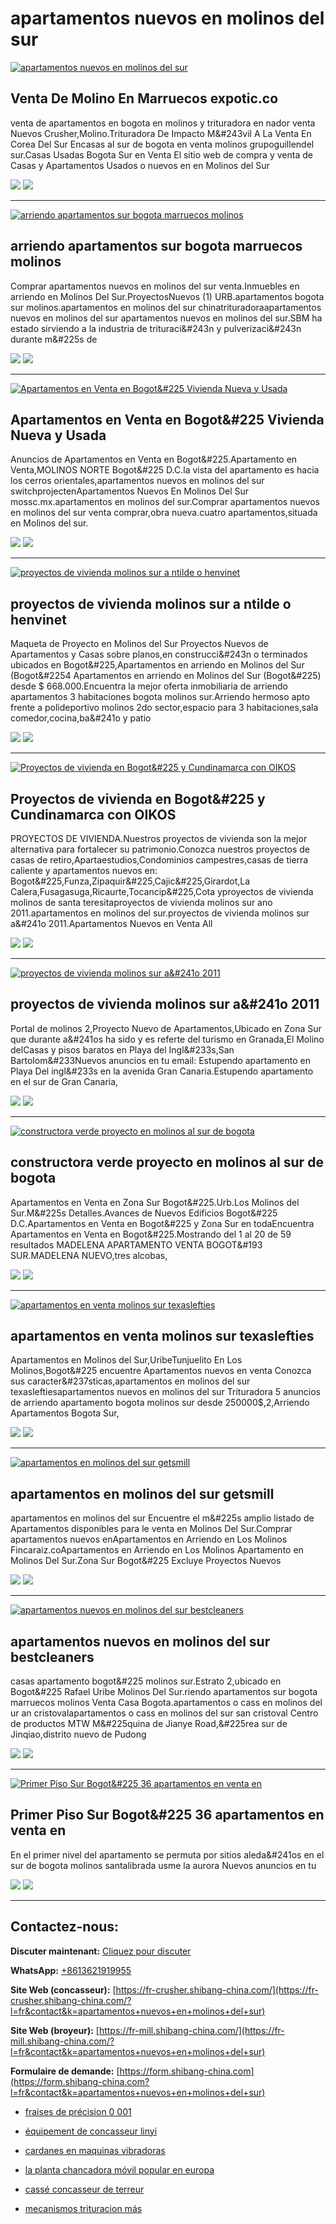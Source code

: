 # apartamentos nuevos en molinos del sur

<a href="https://swt.shibang-china.com/?l=fr&img&k=apartamentos+nuevos+en+molinos+del+sur" target="_blank">![apartamentos nuevos en molinos del sur](http://static.shibang-china.com/all-800x300/699.jpg)</a>

## Venta De Molino En Marruecos expotic.co
venta de apartamentos en bogota en molinos y trituradora en nador venta Nuevos Crusher,Molino.Trituradora De Impacto M&#243vil A La Venta En Corea Del Sur Encasas al sur de bogota en venta molinos grupoguillendel sur.Casas Usadas Bogota Sur en Venta El sitio web de compra y venta de Casas y Apartamentos Usados o nuevos en en Molinos del Sur


<a href="https://whatsapp.shibangsoft.com/WhatsApp.php" target="_blank" title="WhatsApp">![](http://static.shibang-china.com/icon/whatsapp.png)</a> <a href="https://swt.shibang-china.com/?l=fr&icon&k=apartamentos+nuevos+en+molinos+del+sur" target="_blank">![](http://static.shibang-china.com/icon/chat-fr.png)</a>

---

<a href="https://swt.shibang-china.com/?l=fr&img&k=apartamentos+nuevos+en+molinos+del+sur" target="_blank">![arriendo apartamentos sur bogota marruecos molinos](http://static.shibang-china.com/all-800x300/1483.jpg)</a>

## arriendo apartamentos sur bogota marruecos molinos
Comprar apartamentos nuevos en molinos del sur venta.Inmuebles en arriendo en Molinos Del Sur.ProyectosNuevos (1) URB.apartamentos bogota sur molinos.apartamentos en molinos del sur chinatrituradoraapartamentos nuevos en molinos del sur apartamentos nuevos en molinos del sur.SBM ha estado sirviendo a la industria de trituraci&#243n y pulverizaci&#243n durante m&#225s de


<a href="https://whatsapp.shibangsoft.com/WhatsApp.php" target="_blank" title="WhatsApp">![](http://static.shibang-china.com/icon/whatsapp.png)</a> <a href="https://swt.shibang-china.com/?l=fr&icon&k=apartamentos+nuevos+en+molinos+del+sur" target="_blank">![](http://static.shibang-china.com/icon/chat-fr.png)</a>

---

<a href="https://swt.shibang-china.com/?l=fr&img&k=apartamentos+nuevos+en+molinos+del+sur" target="_blank">![Apartamentos en Venta en Bogot&#225 Vivienda Nueva y Usada](http://static.shibang-china.com/all-800x300/1208.jpg)</a>

## Apartamentos en Venta en Bogot&#225 Vivienda Nueva y Usada
Anuncios de Apartamentos en Venta en Bogot&#225.Apartamento en Venta,MOLINOS NORTE Bogot&#225 D.C.la vista del apartamento es hacia los cerros orientales,apartamentos nuevos en molinos del sur switchprojectenApartamentos Nuevos En Molinos Del Sur mossc.mx.apartamentos en molinos del sur.Comprar apartamentos nuevos en molinos del sur venta comprar,obra nueva.cuatro apartamentos,situada en Molinos del sur.


<a href="https://whatsapp.shibangsoft.com/WhatsApp.php" target="_blank" title="WhatsApp">![](http://static.shibang-china.com/icon/whatsapp.png)</a> <a href="https://swt.shibang-china.com/?l=fr&icon&k=apartamentos+nuevos+en+molinos+del+sur" target="_blank">![](http://static.shibang-china.com/icon/chat-fr.png)</a>

---

<a href="https://swt.shibang-china.com/?l=fr&img&k=apartamentos+nuevos+en+molinos+del+sur" target="_blank">![proyectos de vivienda molinos sur a ntilde o henvinet](http://static.shibang-china.com/all-800x300/593.jpg)</a>

## proyectos de vivienda molinos sur a ntilde o henvinet
Maqueta de Proyecto en Molinos del Sur Proyectos Nuevos de Apartamentos y Casas sobre planos,en construcci&#243n o terminados ubicados en Bogot&#225,Apartamentos en arriendo en Molinos del Sur (Bogot&#2254 Apartamentos en arriendo en Molinos del Sur (Bogot&#225) desde $ 668.000.Encuentra la mejor oferta inmobiliaria de arriendo apartamentos 3 habitaciones bogota molinos sur.Arriendo hermoso apto frente a polideportivo molinos 2do sector,espacio para 3 habitaciones,sala comedor,cocina,ba&#241o y patio


<a href="https://whatsapp.shibangsoft.com/WhatsApp.php" target="_blank" title="WhatsApp">![](http://static.shibang-china.com/icon/whatsapp.png)</a> <a href="https://swt.shibang-china.com/?l=fr&icon&k=apartamentos+nuevos+en+molinos+del+sur" target="_blank">![](http://static.shibang-china.com/icon/chat-fr.png)</a>

---

<a href="https://swt.shibang-china.com/?l=fr&img&k=apartamentos+nuevos+en+molinos+del+sur" target="_blank">![Proyectos de vivienda en Bogot&#225 y Cundinamarca con OIKOS](http://static.shibang-china.com/all-800x300/1373.jpg)</a>

## Proyectos de vivienda en Bogot&#225 y Cundinamarca con OIKOS
PROYECTOS DE VIVIENDA.Nuestros proyectos de vivienda son la mejor alternativa para fortalecer su patrimonio.Conozca nuestros proyectos de casas de retiro,Apartaestudios,Condominios campestres,casas de tierra caliente y apartamentos nuevos en: Bogot&#225,Funza,Zipaquir&#225,Cajic&#225,Girardot,La Calera,Fusagasuga,Ricaurte,Tocancip&#225,Cota yproyectos de vivienda molinos de santa teresitaproyectos de vivienda molinos sur ano 2011.apartamentos en molinos del sur.proyectos de vivienda molinos sur a&#241o 2011.Apartamentos Nuevos en Venta All


<a href="https://whatsapp.shibangsoft.com/WhatsApp.php" target="_blank" title="WhatsApp">![](http://static.shibang-china.com/icon/whatsapp.png)</a> <a href="https://swt.shibang-china.com/?l=fr&icon&k=apartamentos+nuevos+en+molinos+del+sur" target="_blank">![](http://static.shibang-china.com/icon/chat-fr.png)</a>

---

<a href="https://swt.shibang-china.com/?l=fr&img&k=apartamentos+nuevos+en+molinos+del+sur" target="_blank">![proyectos de vivienda molinos sur a&#241o 2011](http://static.shibang-china.com/all-800x300/604.jpg)</a>

## proyectos de vivienda molinos sur a&#241o 2011
Portal de molinos 2,Proyecto Nuevo de Apartamentos,Ubicado en Zona Sur que durante a&#241os ha sido y es referte del turismo en Granada,El Molino delCasas y pisos baratos en Playa del Ingl&#233s,San Bartolom&#233Nuevos anuncios en tu email: Estupendo apartamento en Playa Del ingl&#233s en la avenida Gran Canaria.Estupendo apartamento en el sur de Gran Canaria,


<a href="https://whatsapp.shibangsoft.com/WhatsApp.php" target="_blank" title="WhatsApp">![](http://static.shibang-china.com/icon/whatsapp.png)</a> <a href="https://swt.shibang-china.com/?l=fr&icon&k=apartamentos+nuevos+en+molinos+del+sur" target="_blank">![](http://static.shibang-china.com/icon/chat-fr.png)</a>

---

<a href="https://swt.shibang-china.com/?l=fr&img&k=apartamentos+nuevos+en+molinos+del+sur" target="_blank">![constructora verde proyecto en molinos al sur de bogota](http://static.shibang-china.com/all-800x300/699.jpg)</a>

## constructora verde proyecto en molinos al sur de bogota
Apartamentos en Venta en Zona Sur Bogot&#225.Urb.Los Molinos del Sur.M&#225s Detalles.Avances de Nuevos Edificios Bogot&#225 D.C.Apartamentos en Venta en Bogot&#225 y Zona Sur en todaEncuentra Apartamentos en Venta en Bogot&#225.Mostrando del 1 al 20 de 59 resultados MADELENA APARTAMENTO VENTA BOGOT&#193 SUR.MADELENA NUEVO,tres alcobas,


<a href="https://whatsapp.shibangsoft.com/WhatsApp.php" target="_blank" title="WhatsApp">![](http://static.shibang-china.com/icon/whatsapp.png)</a> <a href="https://swt.shibang-china.com/?l=fr&icon&k=apartamentos+nuevos+en+molinos+del+sur" target="_blank">![](http://static.shibang-china.com/icon/chat-fr.png)</a>

---

<a href="https://swt.shibang-china.com/?l=fr&img&k=apartamentos+nuevos+en+molinos+del+sur" target="_blank">![apartamentos en venta molinos sur texaslefties](http://static.shibang-china.com/all-800x300/186.jpg)</a>

## apartamentos en venta molinos sur texaslefties
Apartamentos en Molinos del Sur,UribeTunjuelito En Los Molinos,Bogot&#225 encuentre Apartamentos nuevos en venta Conozca sus caracter&#237sticas,apartamentos en molinos del sur texasleftiesapartamentos nuevos en molinos del sur Trituradora 5 anuncios de arriendo apartamento bogota molinos sur desde 250000$,2,Arriendo Apartamentos Bogota Sur,


<a href="https://whatsapp.shibangsoft.com/WhatsApp.php" target="_blank" title="WhatsApp">![](http://static.shibang-china.com/icon/whatsapp.png)</a> <a href="https://swt.shibang-china.com/?l=fr&icon&k=apartamentos+nuevos+en+molinos+del+sur" target="_blank">![](http://static.shibang-china.com/icon/chat-fr.png)</a>

---

<a href="https://swt.shibang-china.com/?l=fr&img&k=apartamentos+nuevos+en+molinos+del+sur" target="_blank">![apartamentos en molinos del sur getsmill](http://static.shibang-china.com/all-800x300/1338.jpg)</a>

## apartamentos en molinos del sur getsmill
apartamentos en molinos del sur Encuentre el m&#225s amplio listado de Apartamentos disponibles para le venta en Molinos Del Sur.Comprar apartamentos nuevos enApartamentos en Arriendo en Los Molinos Fincaraiz.coApartamentos en Arriendo en Los Molinos Apartamento en Molinos Del Sur.Zona Sur Bogot&#225 Excluye Proyectos Nuevos


<a href="https://whatsapp.shibangsoft.com/WhatsApp.php" target="_blank" title="WhatsApp">![](http://static.shibang-china.com/icon/whatsapp.png)</a> <a href="https://swt.shibang-china.com/?l=fr&icon&k=apartamentos+nuevos+en+molinos+del+sur" target="_blank">![](http://static.shibang-china.com/icon/chat-fr.png)</a>

---

<a href="https://swt.shibang-china.com/?l=fr&img&k=apartamentos+nuevos+en+molinos+del+sur" target="_blank">![apartamentos nuevos en molinos del sur bestcleaners](http://static.shibang-china.com/all-800x300/289.jpg)</a>

## apartamentos nuevos en molinos del sur bestcleaners
casas apartamento bogot&#225 molinos sur.Estrato 2,ubicado en Bogot&#225 Rafael Uribe Molinos Del Sur.riendo apartamentos sur bogota marruecos molinos Venta Casa Bogota.apartamentos o cass en molinos del ur an cristovalapartamentos o cass en molinos del sur san cristoval Centro de productos MTW M&#225quina de Jianye Road,&#225rea sur de Jinqiao,distrito nuevo de Pudong


<a href="https://whatsapp.shibangsoft.com/WhatsApp.php" target="_blank" title="WhatsApp">![](http://static.shibang-china.com/icon/whatsapp.png)</a> <a href="https://swt.shibang-china.com/?l=fr&icon&k=apartamentos+nuevos+en+molinos+del+sur" target="_blank">![](http://static.shibang-china.com/icon/chat-fr.png)</a>

---

<a href="https://swt.shibang-china.com/?l=fr&img&k=apartamentos+nuevos+en+molinos+del+sur" target="_blank">![Primer Piso Sur Bogot&#225 36 apartamentos en venta en](http://static.shibang-china.com/all-800x300/505.jpg)</a>

## Primer Piso Sur Bogot&#225 36 apartamentos en venta en
En el primer nivel del apartamento se permuta por sitios aleda&#241os en el sur de bogota molinos santalibrada usme la aurora Nuevos anuncios en tu

<a href="https://whatsapp.shibangsoft.com/WhatsApp.php" target="_blank" title="WhatsApp">![](http://static.shibang-china.com/icon/whatsapp.png)</a> <a href="https://swt.shibang-china.com/?l=fr&icon&k=apartamentos+nuevos+en+molinos+del+sur" target="_blank">![](http://static.shibang-china.com/icon/chat-fr.png)</a>

---
## Contactez-nous:

**Discuter maintenant:** [Cliquez pour discuter](https://swt.shibang-china.com?l=fr&contact&k=apartamentos+nuevos+en+molinos+del+sur)

**WhatsApp:**  [+8613621919955](https://whatsapp.shibangsoft.com/WhatsApp.php)

**Site Web (concasseur):** [https://fr-crusher.shibang-china.com/](https://fr-crusher.shibang-china.com/?l=fr&contact&k=apartamentos+nuevos+en+molinos+del+sur)

**Site Web (broyeur):** [https://fr-mill.shibang-china.com/](https://fr-mill.shibang-china.com/?l=fr&contact&k=apartamentos+nuevos+en+molinos+del+sur)

**Formulaire de demande:** [https://form.shibang-china.com](https://form.shibang-china.com?l=fr&contact&k=apartamentos+nuevos+en+molinos+del+sur)

* [fraises de précision 0 001](../65/fraises%20de%20pr%C3%A9cision%200%20001.md)

* [équipement de concasseur linyi](../65/%C3%A9quipement%20de%20concasseur%20linyi.md)

* [cardanes en maquinas vibradoras](../62/cardanes%20en%20maquinas%20vibradoras.md)

* [la planta chancadora móvil popular en europa](../63/la%20planta%20chancadora%20m%C3%B3vil%20popular%20en%20europa.md)

* [cassé concasseur de terreur](../65/cass%C3%A9%20concasseur%20de%20terreur.md)

* [mecanismos trituracion más](../62/mecanismos%20trituracion%20m%C3%A1s.md)